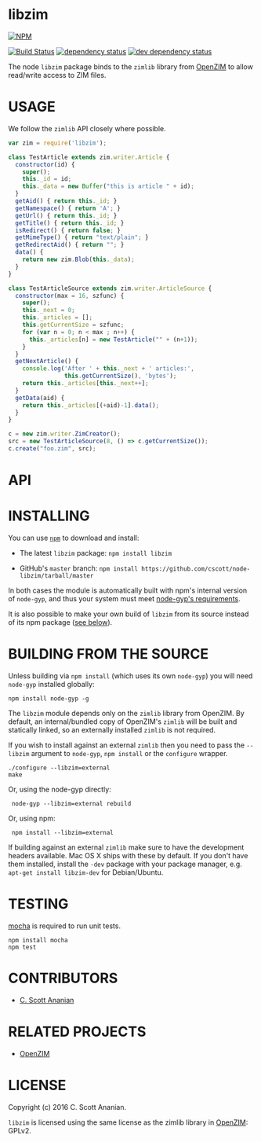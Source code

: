 # libzim
[![NPM][NPM1]][NPM2]

[![Build Status][1]][2] [![dependency status][3]][4] [![dev dependency status][5]][6]

The node `libzim` package binds to the `zimlib` library from [OpenZIM][]
to allow read/write access to ZIM files.

# USAGE
We follow the `zimlib` API closely where possible.

```js
var zim = require('libzim');

class TestArticle extends zim.writer.Article {
  constructor(id) {
    super();
    this._id = id;
    this._data = new Buffer("this is article " + id);
  }
  getAid() { return this._id; }
  getNamespace() { return 'A'; }
  getUrl() { return this._id; }
  getTitle() { return this._id; }
  isRedirect() { return false; }
  getMimeType() { return "text/plain"; }
  getRedirectAid() { return ""; }
  data() {
    return new zim.Blob(this._data);
  }
}

class TestArticleSource extends zim.writer.ArticleSource {
  constructor(max = 16, szfunc) {
    super();
    this._next = 0;
    this._articles = [];
    this.getCurrentSize = szfunc;
    for (var n = 0; n < max ; n++) {
      this._articles[n] = new TestArticle("" + (n+1));
    }
  }
  getNextArticle() {
    console.log('After ' + this._next + ' articles:',
                this.getCurrentSize(), 'bytes');
    return this._articles[this._next++];
  }
  getData(aid) {
    return this._articles[(+aid)-1].data();
  }
}

c = new zim.writer.ZimCreator();
src = new TestArticleSource(8, () => c.getCurrentSize());
c.create("foo.zim", src);
```

# API

# INSTALLING
You can use [`npm`](https://github.com/isaacs/npm) to download and install:

* The latest `libzim` package: `npm install libzim`

* GitHub's `master` branch: `npm install https://github.com/cscott/node-libzim/tarball/master`

In both cases the module is automatically built with npm's internal
version of `node-gyp`, and thus your system must meet [node-gyp's
requirements](https://github.com/TooTallNate/node-gyp#installation).

It is also possible to make your own build of `libzim` from its source
instead of its npm package ([see below](#building-from-the-source)).

# BUILDING FROM THE SOURCE

Unless building via `npm install` (which uses its own `node-gyp`) you
will need `node-gyp` installed globally:

    npm install node-gyp -g

The `libzim` module depends only on the `zimlib` library from
OpenZIM. By default, an internal/bundled copy of OpenZIM's `zimlib`
will be built and statically linked, so an externally installed
`zimlib` is not required.

If you wish to install against an external `zimlib` then you need to
pass the `--libzim` argument to `node-gyp`, `npm install` or the
`configure` wrapper.

    ./configure --libzim=external
    make

Or, using the node-gyp directly:

     node-gyp --libzim=external rebuild

Or, using npm:

     npm install --libzim=external

If building against an external `zimlib` make sure to have the
development headers available. Mac OS X ships with these by
default. If you don't have them installed, install the `-dev` package
with your package manager, e.g. `apt-get install libzim-dev` for
Debian/Ubuntu.

# TESTING

[mocha](https://github.com/visionmedia/mocha) is required to run unit tests.

    npm install mocha
    npm test


# CONTRIBUTORS

* [C. Scott Ananian](https://github.com/cscott)

# RELATED PROJECTS

* [OpenZIM][]

# LICENSE
Copyright (c) 2016 C. Scott Ananian.

`libzim` is licensed using the same license as the zimlib library
in [OpenZIM][]: GPLv2.

[OpenZIM]:     http://openzim.org/

[NPM1]: https://nodei.co/npm/libzim.png
[NPM2]: https://nodei.co/npm/libzim/

[1]: https://travis-ci.org/cscott/node-libzim.png
[2]: https://travis-ci.org/cscott/node-libzim
[3]: https://david-dm.org/cscott/node-libzim.png
[4]: https://david-dm.org/cscott/node-libzim
[5]: https://david-dm.org/cscott/node-libzim/dev-status.png
[6]: https://david-dm.org/cscott/node-libzim#info=devDependencies
